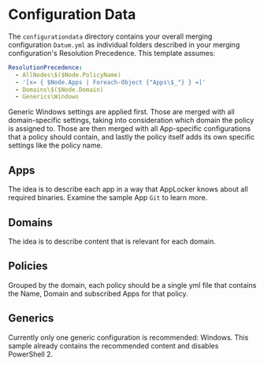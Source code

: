 # Configuration Data

The `configurationdata` directory contains your overall merging configuration `Datum.yml` as
individual folders described in your merging configuration's Resolution Precedence. This
template assumes:

```yaml
ResolutionPrecedence:
  - AllNodes\$($Node.PolicyName)
  - '[x= { $Node.Apps | Foreach-Object {"Apps\$_"} } =]'
  - Domains\$($Node.Domain)
  - Generics\Windows
```

Generic Windows settings are applied first. Those are merged with all domain-specific
settings, taking into consideration which domain the policy is assigned to. Those are then
merged with all App-specific configurations that a policy should contain, and lastly
the policy itself adds its own specific settings like the policy name.

## Apps

The idea is to describe each app in a way that AppLocker knows about all required
binaries. Examine the sample App `Git` to learn more.

## Domains

The idea is to describe content that is relevant for each domain.

## Policies

Grouped by the domain, each policy should be a single yml file that contains
the Name, Domain and subscribed Apps for that policy.

## Generics

Currently only one generic configuration is recommended: Windows. This sample already
contains the recommended content and disables PowerShell 2.
